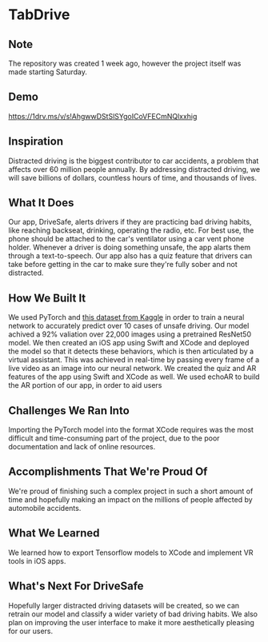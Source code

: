 # TabDrive

## Note
The repository was created 1 week ago, however the project itself was made starting Saturday. 

## Demo
https://1drv.ms/v/s!AhgwwDStSlSYgoICoVFECmNQlxxhig

## Inspiration
Distracted driving is the biggest contributor to car accidents, a problem that affects over 60 million people annually. By addressing distracted driving, we will save billions of dollars, countless hours of time, and thousands of lives.

## What It Does
Our app, DriveSafe, alerts drivers if they are practicing bad driving habits, like reaching backseat, drinking, operating the radio, etc. For best use, the phone should be attached to the car's ventilator using a car vent phone holder. Whenever a driver is doing something unsafe, the app alarts them through a text-to-speech. Our app also has a quiz feature that drivers can take before getting in the car to make sure they're fully sober and not distracted.

## How We Built It
We used PyTorch and [this dataset from Kaggle](https://www.kaggle.com/c/state-farm-distracted-driver-detection) in order to train a neural network to accurately predict over 10 cases of unsafe driving. Our model achived a 92% valiation over 22,000 images using a pretrained ResNet50 model. We then created an iOS app using Swift and XCode and deployed the model so that it detects these behaviors, which is then articulated by a virtual assistant. This was achieved in real-time by passing every frame of a live video as an image into our neural network. We created the quiz and AR features of the app using Swift and XCode as well. We used echoAR to build the AR portion of our app, in order to aid users 

## Challenges We Ran Into
Importing the PyTorch model into the format XCode requires was the most difficult and time-consuming part of the project, due to the poor documentation and lack of online resources.

## Accomplishments That We're Proud Of
We're proud of finishing such a complex project in such a short amount of time and hopefully making an impact on the millions of people affected by automobile accidents.

## What We Learned
We learned how to export Tensorflow models to XCode and implement VR tools in iOS apps.

## What's Next For DriveSafe
Hopefully larger distracted driving datasets will be created, so we can retrain our model and classify a wider variety of bad driving habits. We also plan on improving the user interface to make it more aesthetically pleasing for our users.
